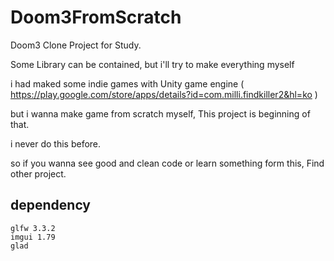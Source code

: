# Doom3FromScratch
Doom3 Clone Project for Study.

Some Library can be contained, but i'll try to make everything myself

i had maked some indie games with Unity game engine ( https://play.google.com/store/apps/details?id=com.milli.findkiller2&hl=ko )

but i wanna make game from scratch myself, This project is beginning of that.

i never do this before.

so if you wanna see good and clean code or learn something form this, Find other project.

## dependency

```
glfw 3.3.2
imgui 1.79
glad
```
